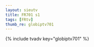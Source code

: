 ```yaml
--- 
layout: sieutv
title: FR701 s1
tags: [FRtv]
thumb_re: globiptv701
---
```

{% include tvadv key="globiptv701" %} 
